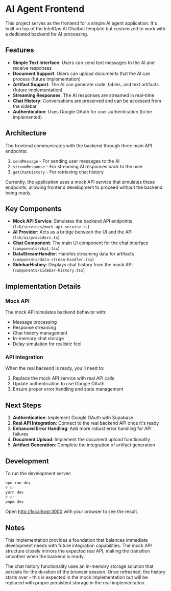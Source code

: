 # AI Agent Frontend

This project serves as the frontend for a simple AI agent application. It's built on top of the IntelOps AI Chatbot template but customized to work with a dedicated backend for AI processing.

## Features

- **Simple Text Interface**: Users can send text messages to the AI and receive responses
- **Document Support**: Users can upload documents that the AI can process (future implementation)
- **Artifact Support**: The AI can generate code, tables, and text artifacts (future implementation)
- **Streaming Responses**: The AI responses are streamed in real-time
- **Chat History**: Conversations are preserved and can be accessed from the sidebar
- **Authentication**: Uses Google OAuth for user authentication (to be implemented)

## Architecture

The frontend communicates with the backend through three main API endpoints:
1. `sendMessage` - For sending user messages to the AI
2. `streamResponse` - For streaming AI responses back to the user
3. `getChatHistory` - For retrieving chat history

Currently, the application uses a mock API service that simulates these endpoints, allowing frontend development to proceed without the backend being ready.

## Key Components

- **Mock API Service**: Simulates the backend API endpoints (`lib/services/mock-api-service.ts`)
- **AI Provider**: Acts as a bridge between the UI and the API (`lib/ai/providers.ts`)
- **Chat Component**: The main UI component for the chat interface (`components/chat.tsx`)
- **DataStreamHandler**: Handles streaming data for artifacts (`components/data-stream-handler.tsx`)
- **SidebarHistory**: Displays chat history from the mock API (`components/sidebar-history.tsx`)

## Implementation Details

### Mock API

The mock API simulates backend behavior with:
- Message processing
- Response streaming
- Chat history management
- In-memory chat storage
- Delay simulation for realistic feel

### API Integration

When the real backend is ready, you'll need to:
1. Replace the mock API service with real API calls
2. Update authentication to use Google OAuth
3. Ensure proper error handling and state management

## Next Steps

1. **Authentication**: Implement Google OAuth with Supabase
2. **Real API Integration**: Connect to the real backend API once it's ready
3. **Enhanced Error Handling**: Add more robust error handling for API failures
4. **Document Upload**: Implement the document upload functionality
5. **Artifact Generation**: Complete the integration of artifact generation

## Development

To run the development server:

```bash
npm run dev
# or
yarn dev
# or
pnpm dev
```

Open [http://localhost:3000](http://localhost:3000) with your browser to see the result.

## Notes

This implementation provides a foundation that balances immediate development needs with future integration capabilities. The mock API structure closely mirrors the expected real API, making the transition smoother when the backend is ready. 

The chat history functionality uses an in-memory storage solution that persists for the duration of the browser session. Once refreshed, the history starts over - this is expected in the mock implementation but will be replaced with proper persistent storage in the real implementation. 